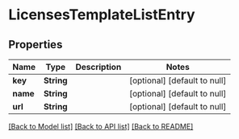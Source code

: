 # LicensesTemplateListEntry

## Properties
Name | Type | Description | Notes
------------ | ------------- | ------------- | -------------
**key** | **String** |  | [optional] [default to null]
**name** | **String** |  | [optional] [default to null]
**url** | **String** |  | [optional] [default to null]

[[Back to Model list]](../README.md#documentation-for-models) [[Back to API list]](../README.md#documentation-for-api-endpoints) [[Back to README]](../README.md)


